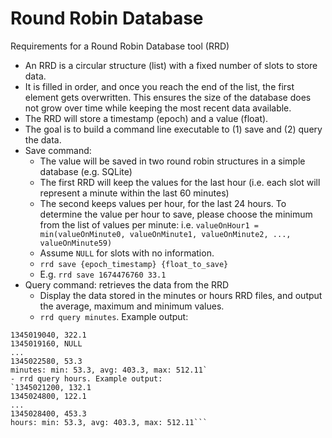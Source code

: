# Round Robin Database
Requirements for a Round Robin Database tool (RRD)
- An RRD is a circular structure (list) with a fixed number of slots to store data.
- It is filled in order, and once you reach the end of the list, the first element gets overwritten. This
ensures the size of the database does not grow over time while keeping the most recent data available.
- The RRD will store a timestamp (epoch) and a value (float).
- The goal is to build a command line executable to (1) save and (2) query the data.
- Save command:
    - The value will be saved in two round robin structures in a simple database (e.g. SQLite)
    - The first RRD will keep the values for the last hour (i.e. each slot will represent a minute
within the last 60 minutes)
    - The second keeps values per hour, for the last 24 hours. To determine the value per
hour to save, please choose the minimum from the list of values per minute:
i.e. `valueOnHour1 = min(valueOnMinute0, valueOnMinute1, valueOnMinute2, ..., valueOnMinute59)`
    - Assume `NULL` for slots with no information.
    - `rrd save {epoch_timestamp} {float_to_save}`
    - E.g. `rrd save 1674476760 33.1`
- Query command: retrieves the data from the RRD
    - Display the data stored in the minutes or hours RRD files, and output the average, maximum
and minimum values.
    - `rrd query minutes`. Example output:

```1345018980, 132.1
1345019040, 322.1
1345019160, NULL
...
1345022580, 53.3
minutes: min: 53.3, avg: 403.3, max: 512.11`
- rrd query hours. Example output:
`1345021200, 132.1
1345024800, 122.1
...
1345028400, 453.3
hours: min: 53.3, avg: 403.3, max: 512.11```